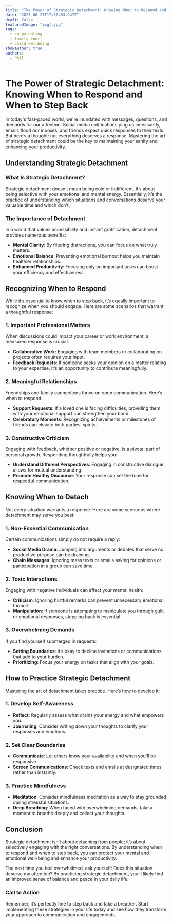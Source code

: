 ```yaml
---
title: "The Power of Strategic Detachment: Knowing When to Respond and When to Step Back"
date: "2025-06-27T17:30:03.947Z"
draft: false
featuredImage: "img/.jpg"
tags:
  - co-parenting
  - family court
  - child wellbeing
showauthor: true
authors:
  - Phil
---
```


# The Power of Strategic Detachment: Knowing When to Respond and When to Step Back

In today's fast-paced world, we're inundated with messages, questions, and demands for our attention. Social media notifications ping us incessantly, emails flood our inboxes, and friends expect quick responses to their texts. But here’s a thought: not everything deserves a response. Mastering the art of strategic detachment could be the key to maintaining your sanity and enhancing your productivity.

## Understanding Strategic Detachment

### What Is Strategic Detachment?

Strategic detachment doesn’t mean being cold or indifferent. It’s about being selective with your emotional and mental energy. Essentially, it’s the practice of understanding which situations and conversations deserve your valuable time and which don’t. 

### The Importance of Detachment

In a world that values accessibility and instant gratification, detachment provides numerous benefits:
- **Mental Clarity**: By filtering distractions, you can focus on what truly matters.
- **Emotional Balance**: Preventing emotional burnout helps you maintain healthier relationships.
- **Enhanced Productivity**: Focusing only on important tasks can boost your efficiency and effectiveness.

## Recognizing When to Respond

While it’s essential to know when to step back, it’s equally important to recognize when you should engage. Here are some scenarios that warrant a thoughtful response:

### 1. Important Professional Matters
When discussions could impact your career or work environment, a measured response is crucial. 
- **Collaborative Work**: Engaging with team members or collaborating on projects often requires your input.
- **Feedback Requests**: If someone seeks your opinion on a matter relating to your expertise, it’s an opportunity to contribute meaningfully.

### 2. Meaningful Relationships
Friendships and family connections thrive on open communication. Here’s when to respond:
- **Support Requests**: If a loved one is facing difficulties, providing them with your emotional support can strengthen your bond.
- **Celebratory Moments**: Recognizing achievements or milestones of friends can elevate both parties’ spirits.

### 3. Constructive Criticism
Engaging with feedback, whether positive or negative, is a pivotal part of personal growth. Responding thoughtfully helps you:
- **Understand Different Perspectives**: Engaging in constructive dialogue allows for mutual understanding.
- **Promote Healthy Discourse**: Your response can set the tone for respectful communication.

## Knowing When to Detach

Not every situation warrants a response. Here are some scenarios where detachment may serve you best:

### 1. Non-Essential Communication
Certain communications simply do not require a reply:
- **Social Media Drama**: Jumping into arguments or debates that serve no productive purpose can be draining.
- **Chain Messages**: Ignoring mass texts or emails asking for opinions or participation in a group can save time.

### 2. Toxic Interactions
Engaging with negative individuals can affect your mental health:
- **Criticism**: Ignoring hurtful remarks can prevent unnecessary emotional turmoil.
- **Manipulation**: If someone is attempting to manipulate you through guilt or emotional responses, stepping back is essential.

### 3. Overwhelming Demands
If you find yourself submerged in requests:
- **Setting Boundaries**: It’s okay to decline invitations or communications that add to your burden.
- **Prioritizing**: Focus your energy on tasks that align with your goals.

## How to Practice Strategic Detachment

Mastering the art of detachment takes practice. Here’s how to develop it:

### 1. Develop Self-Awareness
- **Reflect**: Regularly assess what drains your energy and what empowers you.
- **Journaling**: Consider writing down your thoughts to clarify your responses and emotions.

### 2. Set Clear Boundaries
- **Communicate**: Let others know your availability and when you'll be responsive.
- **Screen Communications**: Check texts and emails at designated times rather than instantly.

### 3. Practice Mindfulness
- **Meditation**: Consider mindfulness meditation as a way to stay grounded during stressful situations.
- **Deep Breathing**: When faced with overwhelming demands, take a moment to breathe deeply and collect your thoughts.

## Conclusion

Strategic detachment isn’t about detaching from people; it’s about selectively engaging with the right conversations. By understanding when to respond and when to step back, you can protect your mental and emotional well-being and enhance your productivity.

The next time you feel overwhelmed, ask yourself: Does this situation deserve my attention? By practicing strategic detachment, you’ll likely find an improved sense of balance and peace in your daily life. 

### Call to Action

Remember, it’s perfectly fine to step back and take a breather. Start implementing these strategies in your life today and see how they transform your approach to communication and engagements.

